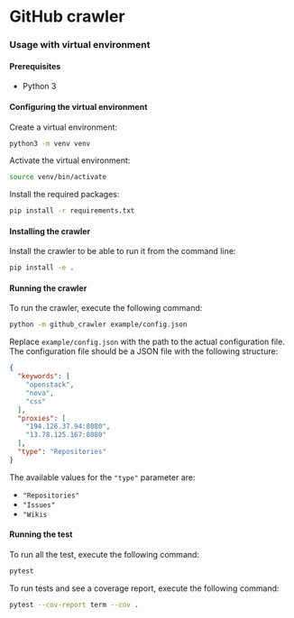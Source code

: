 # GitHub crawler

### Usage with virtual environment

#### Prerequisites
- Python 3

#### Configuring the virtual environment
Create a virtual environment:
```bash
python3 -m venv venv
```

Activate the virtual environment:
```bash
source venv/bin/activate
```

Install the required packages:
```bash
pip install -r requirements.txt
```

#### Installing the crawler
Install the crawler to be able to run it from the command line:
```bash
pip install -e .
```

#### Running the crawler
To run the crawler, execute the following command:
```bash
python -m github_crawler example/config.json
```
Replace `example/config.json` with the path to the actual configuration file.
The configuration file should be a JSON file with the following structure:
```json
{
  "keywords": [
    "openstack",
    "nova",
    "css"
  ],
  "proxies": [
    "194.126.37.94:8080",
    "13.78.125.167:8080"
  ],
  "type": "Repositories"
}
```
The available values for the `"type"` parameter are:
- `"Repositories"`
- `"Issues"`
- `"Wikis`

#### Running the test
To run all the test, execute the following command:
```bash
pytest
```

To run tests and see a coverage report, execute the following command:
```bash
pytest --cov-report term --cov .
```

